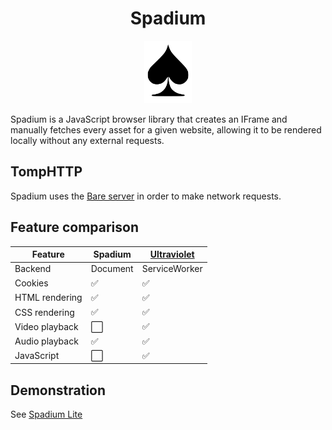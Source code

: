 <h1 align="center">Spadium</h1>

<p align="center"><img src="./spade.svg" alt="spade" height="100"></p>

Spadium is a JavaScript browser library that creates an IFrame and manually fetches every asset for a given website, allowing it to be rendered locally without any external requests.

## TompHTTP

Spadium uses the [Bare server](https://github.com/tomphttp/specifications/blob/master/BareServer.md) in order to make network requests.

## Feature comparison

| Feature        | Spadium              | [Ultraviolet](https://github.com/titaniumnetwork-dev/Ultraviolet) |
| -------------- | -------------------- | ----------------------------------------------------------------- |
| Backend        | Document             | ServiceWorker                                                     |
| Cookies        | :white_check_mark:   | :white_check_mark:                                                |
| HTML rendering | :white_check_mark:   | :white_check_mark:                                                |
| CSS rendering  | :white_check_mark:   | :white_check_mark:                                                |
| Video playback | :white_large_square: | :white_check_mark:                                                |
| Audio playback | :white_check_mark:   | :white_check_mark:                                                |
| JavaScript     | :white_large_square: | :white_check_mark:                                                |

## Demonstration

See [Spadium Lite](https://github.com/e9x/spadium-lite)
